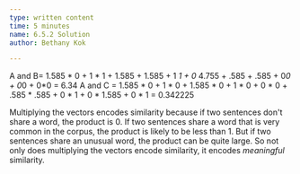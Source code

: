 ```yaml
---
type: written content
time: 5 minutes
name: 6.5.2 Solution
author: Bethany Kok

---
```


A and B= 1.585 * 0 + 1 * 1 + 1.585 + 1.585 + 1 *1 + 0* 4.755 + .585 + .585 + 0*0 + 0*0 + 0*0 = 6.34
A and C = 1.585 * 0 + 1 * 0 + 1.585 * 0 + 1 * 0 + 0 * 0 + .585 * .585 + 0 * 1 + 0 * 1.585 + 0 * 1 = 0.342225

Multiplying the vectors encodes similarity because if two sentences don't share a word, the product is 0.  If two sentences share a word that is very common in the corpus, the product is likely to be less than 1.  But if two sentences share an unusual word, the product can be quite large.   So not only does multiplying the vectors encode similarity, it encodes *meaningful* similarity.
